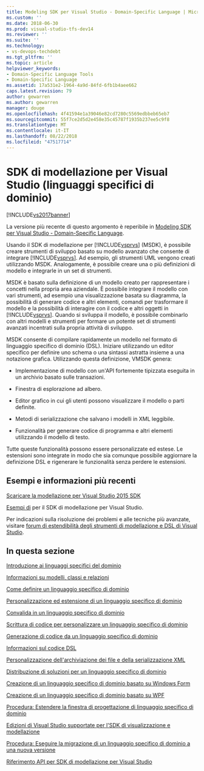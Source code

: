 ```yaml
---
title: Modeling SDK per Visual Studio - Domain-Specific Language | Microsoft Docs
ms.custom: ''
ms.date: 2018-06-30
ms.prod: visual-studio-tfs-dev14
ms.reviewer: ''
ms.suite: ''
ms.technology:
- vs-devops-techdebt
ms.tgt_pltfrm: ''
ms.topic: article
helpviewer_keywords:
- Domain-Specific Language Tools
- Domain-Specific Language
ms.assetid: 17a531e2-1964-4a9d-84fd-6fb1b4aee662
caps.latest.revision: 79
author: gewarren
ms.author: gewarren
manager: douge
ms.openlocfilehash: 4f41594e1a39046e82cd7280c5569edbbeb65eb7
ms.sourcegitcommit: 55f7ce2d5d2e458e35c45787f1935b237ee5c9f8
ms.translationtype: MT
ms.contentlocale: it-IT
ms.lasthandoff: 08/22/2018
ms.locfileid: "47517714"
---
```

# <a name="modeling-sdk-for-visual-studio---domain-specific-languages"></a>SDK di modellazione per Visual Studio (linguaggi specifici di dominio)
[!INCLUDE[vs2017banner](../includes/vs2017banner.md)]

La versione più recente di questo argomento è reperibile in [Modeling SDK per Visual Studio - Domain-Specific Language](https://docs.microsoft.com/visualstudio/modeling/modeling-sdk-for-visual-studio-domain-specific-languages).  
  
Usando il SDK di modellazione per [!INCLUDE[vsprvs](../includes/vsprvs-md.md)] (MSDK), è possibile creare strumenti di sviluppo basato su modello avanzato che consente di integrare [!INCLUDE[vsprvs](../includes/vsprvs-md.md)]. Ad esempio, gli strumenti UML vengono creati utilizzando MSDK. Analogamente, è possibile creare una o più definizioni di modello e integrarle in un set di strumenti.  
  
 MSDK è basato sulla definizione di un modello creato per rappresentare i concetti nella propria area aziendale. È possibile integrare il modello con vari strumenti, ad esempio una visualizzazione basata su diagramma, la possibilità di generare codice e altri elementi, comandi per trasformare il modello e la possibilità di interagire con il codice e altri oggetti in [!INCLUDE[vsprvs](../includes/vsprvs-md.md)]. Quando si sviluppa il modello, è possibile combinarlo con altri modelli e strumenti per formare un potente set di strumenti avanzati incentrati sulla propria attività di sviluppo.  
  
 MSDK consente di compilare rapidamente un modello nel formato di linguaggio specifico di dominio (DSL). Iniziare utilizzando un editor specifico per definire uno schema o una sintassi astratta insieme a una notazione grafica. Utilizzando questa definizione, VMSDK genera:  
  
-   Implementazione di modello con un'API fortemente tipizzata eseguita in un archivio basato sulle transazioni.  
  
-   Finestra di esplorazione ad albero.  
  
-   Editor grafico in cui gli utenti possono visualizzare il modello o parti definite.  
  
-   Metodi di serializzazione che salvano i modelli in XML leggibile.  
  
-   Funzionalità per generare codice di programma e altri elementi utilizzando il modello di testo.  
  
 Tutte queste funzionalità possono essere personalizzate ed estese. Le estensioni sono integrate in modo che sia comunque possibile aggiornare la definizione DSL e rigenerare le funzionalità senza perdere le estensioni.  
  
## <a name="samples-and-the-latest-information"></a>Esempi e informazioni più recenti  
 [Scaricare la modellazione per Visual Studio 2015 SDK](http://www.microsoft.com/download/details.aspx?id=48148)  
  
 [Esempi di](http://go.microsoft.com/fwlink/?LinkId=186128) per il SDK di modellazione per Visual Studio.  
  
 Per indicazioni sulla risoluzione dei problemi e alle tecniche più avanzate, visitare [forum di estendibilità degli strumenti di modellazione e DSL di Visual Studio](http://go.microsoft.com/fwlink/?LinkID=186074).  
  
## <a name="in-this-section"></a>In questa sezione  
 [Introduzione ai linguaggi specifici del dominio](../modeling/getting-started-with-domain-specific-languages.md)  
  
 [Informazioni su modelli, classi e relazioni](../modeling/understanding-models-classes-and-relationships.md)  
  
 [Come definire un linguaggio specifico di dominio](../modeling/how-to-define-a-domain-specific-language.md)  
  
 [Personalizzazione ed estensione di un linguaggio specifico di dominio](../modeling/customizing-and-extending-a-domain-specific-language.md)  
  
 [Convalida in un linguaggio specifico di dominio](../modeling/validation-in-a-domain-specific-language.md)  
  
 [Scrittura di codice per personalizzare un linguaggio specifico di dominio](../modeling/writing-code-to-customise-a-domain-specific-language.md)  
  
 [Generazione di codice da un linguaggio specifico di dominio](../modeling/generating-code-from-a-domain-specific-language.md)  
  
 [Informazioni sul codice DSL](../modeling/understanding-the-dsl-code.md)  
  
 [Personalizzazione dell'archiviazione dei file e della serializzazione XML](../modeling/customizing-file-storage-and-xml-serialization.md)  
  
 [Distribuzione di soluzioni per un linguaggio specifico di dominio](../modeling/deploying-domain-specific-language-solutions.md)  
  
 [Creazione di un linguaggio specifico di dominio basato su Windows Form](../modeling/creating-a-windows-forms-based-domain-specific-language.md)  
  
 [Creazione di un linguaggio specifico di dominio basato su WPF](../modeling/creating-a-wpf-based-domain-specific-language.md)  
  
 [Procedura: Estendere la finestra di progettazione di linguaggio specifico di dominio](../modeling/how-to-extend-the-domain-specific-language-designer.md)  
  
 [Edizioni di Visual Studio supportate per l'SDK di visualizzazione e modellazione](../modeling/supported-visual-studio-editions-for-visualization-amp-modeling-sdk.md)  
  
 [Procedura: Eseguire la migrazione di un linguaggio specifico di dominio a una nuova versione](../modeling/how-to-migrate-a-domain-specific-language-to-a-new-version.md)  
  
 [Riferimento API per SDK di modellazione per Visual Studio](../modeling/api-reference-for-modeling-sdk-for-visual-studio.md)



